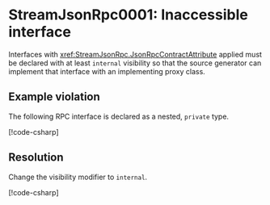 # StreamJsonRpc0001: Inaccessible interface

Interfaces with <xref:StreamJsonRpc.JsonRpcContractAttribute> applied must be declared with at least `internal` visibility so that the source generator can implement that interface with an implementing proxy class.

## Example violation

The following RPC interface is declared as a nested, `private` type.

[!code-csharp[](../../samples/Analyzers/StreamJsonRpc0001.cs#Violation)]

## Resolution

Change the visibility modifier to `internal`.

[!code-csharp[](../../samples/Analyzers/StreamJsonRpc0001.cs#Fix)]

